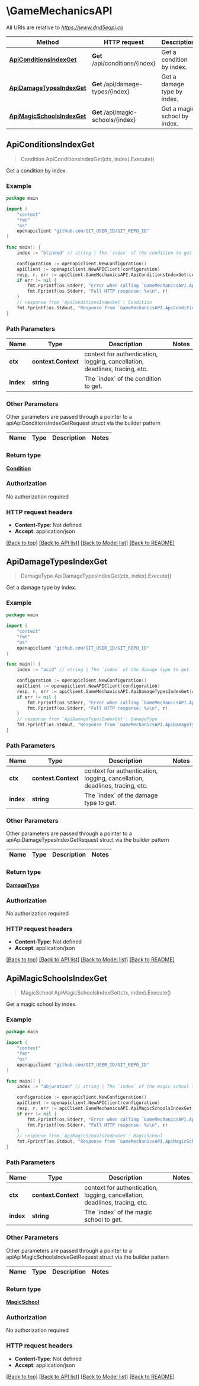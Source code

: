 # \GameMechanicsAPI

All URIs are relative to *https://www.dnd5eapi.co*

Method | HTTP request | Description
------------- | ------------- | -------------
[**ApiConditionsIndexGet**](GameMechanicsAPI.md#ApiConditionsIndexGet) | **Get** /api/conditions/{index} | Get a condition by index.
[**ApiDamageTypesIndexGet**](GameMechanicsAPI.md#ApiDamageTypesIndexGet) | **Get** /api/damage-types/{index} | Get a damage type by index.
[**ApiMagicSchoolsIndexGet**](GameMechanicsAPI.md#ApiMagicSchoolsIndexGet) | **Get** /api/magic-schools/{index} | Get a magic school by index.



## ApiConditionsIndexGet

> Condition ApiConditionsIndexGet(ctx, index).Execute()

Get a condition by index.



### Example

```go
package main

import (
    "context"
    "fmt"
    "os"
    openapiclient "github.com/GIT_USER_ID/GIT_REPO_ID"
)

func main() {
    index := "blinded" // string | The `index` of the condition to get. 

    configuration := openapiclient.NewConfiguration()
    apiClient := openapiclient.NewAPIClient(configuration)
    resp, r, err := apiClient.GameMechanicsAPI.ApiConditionsIndexGet(context.Background(), index).Execute()
    if err != nil {
        fmt.Fprintf(os.Stderr, "Error when calling `GameMechanicsAPI.ApiConditionsIndexGet``: %v\n", err)
        fmt.Fprintf(os.Stderr, "Full HTTP response: %v\n", r)
    }
    // response from `ApiConditionsIndexGet`: Condition
    fmt.Fprintf(os.Stdout, "Response from `GameMechanicsAPI.ApiConditionsIndexGet`: %v\n", resp)
}
```

### Path Parameters


Name | Type | Description  | Notes
------------- | ------------- | ------------- | -------------
**ctx** | **context.Context** | context for authentication, logging, cancellation, deadlines, tracing, etc.
**index** | **string** | The &#x60;index&#x60; of the condition to get.  | 

### Other Parameters

Other parameters are passed through a pointer to a apiApiConditionsIndexGetRequest struct via the builder pattern


Name | Type | Description  | Notes
------------- | ------------- | ------------- | -------------


### Return type

[**Condition**](Condition.md)

### Authorization

No authorization required

### HTTP request headers

- **Content-Type**: Not defined
- **Accept**: application/json

[[Back to top]](#) [[Back to API list]](../README.md#documentation-for-api-endpoints)
[[Back to Model list]](../README.md#documentation-for-models)
[[Back to README]](../README.md)


## ApiDamageTypesIndexGet

> DamageType ApiDamageTypesIndexGet(ctx, index).Execute()

Get a damage type by index.



### Example

```go
package main

import (
    "context"
    "fmt"
    "os"
    openapiclient "github.com/GIT_USER_ID/GIT_REPO_ID"
)

func main() {
    index := "acid" // string | The `index` of the damage type to get. 

    configuration := openapiclient.NewConfiguration()
    apiClient := openapiclient.NewAPIClient(configuration)
    resp, r, err := apiClient.GameMechanicsAPI.ApiDamageTypesIndexGet(context.Background(), index).Execute()
    if err != nil {
        fmt.Fprintf(os.Stderr, "Error when calling `GameMechanicsAPI.ApiDamageTypesIndexGet``: %v\n", err)
        fmt.Fprintf(os.Stderr, "Full HTTP response: %v\n", r)
    }
    // response from `ApiDamageTypesIndexGet`: DamageType
    fmt.Fprintf(os.Stdout, "Response from `GameMechanicsAPI.ApiDamageTypesIndexGet`: %v\n", resp)
}
```

### Path Parameters


Name | Type | Description  | Notes
------------- | ------------- | ------------- | -------------
**ctx** | **context.Context** | context for authentication, logging, cancellation, deadlines, tracing, etc.
**index** | **string** | The &#x60;index&#x60; of the damage type to get.  | 

### Other Parameters

Other parameters are passed through a pointer to a apiApiDamageTypesIndexGetRequest struct via the builder pattern


Name | Type | Description  | Notes
------------- | ------------- | ------------- | -------------


### Return type

[**DamageType**](DamageType.md)

### Authorization

No authorization required

### HTTP request headers

- **Content-Type**: Not defined
- **Accept**: application/json

[[Back to top]](#) [[Back to API list]](../README.md#documentation-for-api-endpoints)
[[Back to Model list]](../README.md#documentation-for-models)
[[Back to README]](../README.md)


## ApiMagicSchoolsIndexGet

> MagicSchool ApiMagicSchoolsIndexGet(ctx, index).Execute()

Get a magic school by index.



### Example

```go
package main

import (
    "context"
    "fmt"
    "os"
    openapiclient "github.com/GIT_USER_ID/GIT_REPO_ID"
)

func main() {
    index := "abjuration" // string | The `index` of the magic school to get. 

    configuration := openapiclient.NewConfiguration()
    apiClient := openapiclient.NewAPIClient(configuration)
    resp, r, err := apiClient.GameMechanicsAPI.ApiMagicSchoolsIndexGet(context.Background(), index).Execute()
    if err != nil {
        fmt.Fprintf(os.Stderr, "Error when calling `GameMechanicsAPI.ApiMagicSchoolsIndexGet``: %v\n", err)
        fmt.Fprintf(os.Stderr, "Full HTTP response: %v\n", r)
    }
    // response from `ApiMagicSchoolsIndexGet`: MagicSchool
    fmt.Fprintf(os.Stdout, "Response from `GameMechanicsAPI.ApiMagicSchoolsIndexGet`: %v\n", resp)
}
```

### Path Parameters


Name | Type | Description  | Notes
------------- | ------------- | ------------- | -------------
**ctx** | **context.Context** | context for authentication, logging, cancellation, deadlines, tracing, etc.
**index** | **string** | The &#x60;index&#x60; of the magic school to get.  | 

### Other Parameters

Other parameters are passed through a pointer to a apiApiMagicSchoolsIndexGetRequest struct via the builder pattern


Name | Type | Description  | Notes
------------- | ------------- | ------------- | -------------


### Return type

[**MagicSchool**](MagicSchool.md)

### Authorization

No authorization required

### HTTP request headers

- **Content-Type**: Not defined
- **Accept**: application/json

[[Back to top]](#) [[Back to API list]](../README.md#documentation-for-api-endpoints)
[[Back to Model list]](../README.md#documentation-for-models)
[[Back to README]](../README.md)


